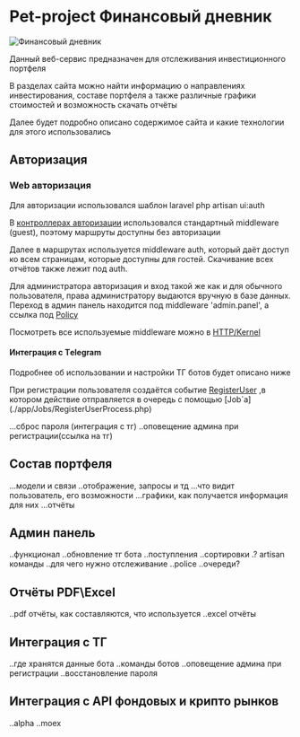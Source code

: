<h1>Pet-project Финансовый дневник</h1>
<img src="https://encrypted-tbn0.gstatic.com/images?q=tbn:ANd9GcSl9pRnJDzQV1lIeKuv8aPioTDi8E1nbRQv2w&usqp=CAU" alt="Финансовый дневник">
<p>Данный веб-сервис предназначен для отслеживания инвестиционного портфеля</p>

<p>В разделах сайта можно найти информацию о направлениях инвестирования, составе портфеля
а также различные графики стоимостей и возможность скачать отчёты</p>

<p>Далее будет подробно описано содержимое сайта и какие технологии для этого использовались</p>

<h2>Авторизация</h2>
<h3>Web авторизация</h3>
<p>Для авторизации использовался шаблон laravel php artisan ui:auth</p>
<p>В <a href="https://github.com/Kozavochka/Financal-diary/tree/ecdfc57af80b746f0951fbe3248a66cbb8cdb3ef/app/Http/Controllers/Auth">контроллерах авторизации</a> использовался стандартный middleware (guest), поэтому
маршруты доступны без авторизации</p>
<p>Далее в маршрутах используется middleware auth, который даёт доступ ко всем страницам,
которые доступны для гостей. Скачивание всех отчётов также лежит под auth.</p>
<p>Для администратора авторизация и вход такой же как и для обычного пользователя,
права администратору выдаются вручную в базе данных. Переход в админ панель находится
под middleware 'admin.panel', а ссылка под <a href="https://github.com/Kozavochka/Financal-diary/blob/develop/app/Policies/AdminPolicy.php">Policy</a></p>
<p>Посмотреть все используемые middleware можно в <a href="https://github.com/Kozavochka/Financal-diary/blob/bd271dc47d2cdebb454858e1f15937abd6c96a9a/app/Http/Kernel.php">HTTP/Kernel</a></p>

<h4>Интеграция с Тelegram</h4>
<p>Подробнее об использовании и настройки ТГ ботов будет описано ниже</p>
<p>При регистрации пользователя создаётся событие <a href="https://github.com/Kozavochka/Financal-diary/blob/bd271dc47d2cdebb454858e1f15937abd6c96a9a/app/Events/RegisterUser.php">RegisterUser</a>
,в котором действие отправляется в очередь с помощью [Job`а](./app/Jobs/RegisterUserProcess.php)
</p>

...сброс пароля (интеграция с тг)
..оповещение админа при регистрации(ссылка на тг)
<h2>Состав портфеля</h2>
...модели и связи
..отображение, запросы и тд
...что видит пользователь, его возможности
...графики, как получается информация для них
...отчёты
<h2>Админ панель</h2>
..функционал
..обновление тг бота
..поступления
..сортировки
.? artisan команды
..для чего нужно отслеживание
..police
..очереди?
<h2>Отчёты PDF\Excel</h2>
..pdf отчёты, как составляются, что используется
..excel отчёты
<h2>Интеграция с ТГ</h2>
..где хранятся данные бота
..команды ботов
..оповещение админа при регистрации
..восстановление пароля
<h2>Интеграция с API фондовых и крипто рынков</h2>
..alpha
..moex
